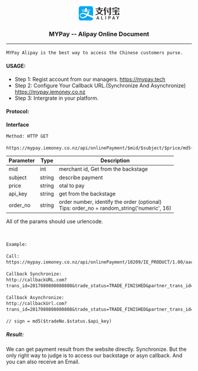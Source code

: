 <p align="center"><img src="alipay.png">
<h3 align="center">MYPay -- Alipay Online Document</h3><hr>
</p>

``
MYPay Alipay is the best way to access the Chinese customers purse.
``

#### USAGE:

* Step 1: Regist account from our managers. <a href="https://mypay.tech">https://mypay.tech</a>
* Step 2: Configure Your Callback URL.(Synchronize And Asynchronize) <a href="https://mypay.tech">https://mypay.iemoney.co.nz</a>
* Step 3: Intergrate in your platform.

#### Protocol:

**Interface**

```
Method: HTTP GET

https://mypay.iemoney.co.nz/api/onlinePayment/$mid/$subject/$price/md5($mid.$subject.$price.$api_key)/$order_no
```

|Parameter	|Type 	|Description|
|-----------|-------|-----------|
|mid        |int |merchant id, Get from the backstage|
|subject    |string  |describe payment|
|price      |string  |otal to pay|
|api_key    |string  |get from the backstage|
|order_no   |string  |order number, identify the order (optional)<br/>Tips: order_no = random_string('numeric', 16)|

All of the params should use urlencode.

<br/>


```
Example:

Call:
https://mypay.iemoney.co.nz/api/onlinePayment/10209/IE_PRODUCT/1.00/aacda3da67342a0961faa7c631041871/2017080808080808

Callback Synchronize:
http://callbackURL.com?trans_id=2017080808080808&trade_status=TRADE_FINISHED&partner_trans_id=201708027321311232017080808080808

Callback Asynchronize:
http://callbackUrl.com?trans_id=2017080808080808&trade_status=TRADE_FINISHED&partner_trans_id=201708027321311232017080808080808&sign=aacda3da67342a0961faa7c631041871

// sign = md5($tradeNo.$status.$api_key)

```

##### Result:

We can get payment result from the website directly. Synchronize.
But the only right way to judge is to access our backstage or asyn callback. And you can also receive an Email.







